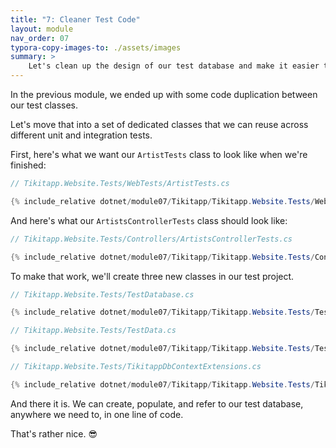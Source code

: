 ```yaml
---
title: "7: Cleaner Test Code"
layout: module
nav_order: 07
typora-copy-images-to: ./assets/images
summary: >
    Let's clean up the design of our test database and make it easier to reuse it in other tests.
---
```


In the previous module, we ended up with some code duplication between our test classes.

Let's move that into a set of dedicated classes that we can reuse across different unit and integration tests.

First, here's what we want our `ArtistTests` class to look like when we're finished:

```csharp
// Tikitapp.Website.Tests/WebTests/ArtistTests.cs

{% include_relative dotnet/module07/Tikitapp/Tikitapp.Website.Tests/WebTests/ArtistsTests.cs %}
```

And here's what our `ArtistsControllerTests` class should look like:

```csharp
// Tikitapp.Website.Tests/Controllers/ArtistsControllerTests.cs

{% include_relative dotnet/module07/Tikitapp/Tikitapp.Website.Tests/Controllers/ArtistsControllerTests.cs %}
```

To make that work, we'll create three new classes in our test project.

```csharp
// Tikitapp.Website.Tests/TestDatabase.cs

{% include_relative dotnet/module07/Tikitapp/Tikitapp.Website.Tests/TestDatabase.cs %}
```

```csharp
// Tikitapp.Website.Tests/TestData.cs

{% include_relative dotnet/module07/Tikitapp/Tikitapp.Website.Tests/TestData.cs %}
```

```csharp
// Tikitapp.Website.Tests/TikitappDbContextExtensions.cs

{% include_relative dotnet/module07/Tikitapp/Tikitapp.Website.Tests/TikitappDbContextExtensions.cs %}
```

And there it is. We can create, populate, and refer to our test database, anywhere we need to, in one line of code.

That's rather nice. :sunglasses:



